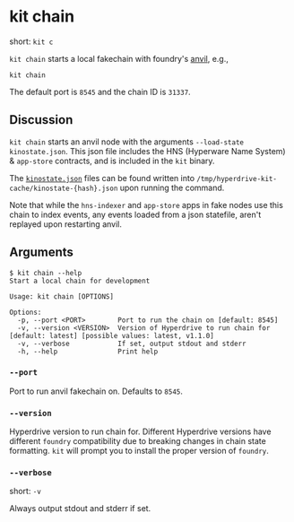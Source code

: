 # kit chain

short: `kit c`

`kit chain` starts a local fakechain with foundry's [anvil](https://github.com/foundry-rs/foundry/tree/master/crates/anvil), e.g.,

```
kit chain
```

The default port is `8545` and the chain ID is `31337`.

## Discussion

`kit chain` starts an anvil node with the arguments `--load-state kinostate.json`.
This json file includes the HNS (Hyperware Name System) & `app-store` contracts, and is included in the `kit` binary.

The [`kinostate.json`](https://github.com/hyperware-ai/kit/blob/master/src/chain/kinostate) files can be found written into `/tmp/hyperdrive-kit-cache/kinostate-{hash}.json` upon running the command.

Note that while the `hns-indexer` and `app-store` apps in fake nodes use this chain to index events, any events loaded from a json statefile, aren't replayed upon restarting anvil.

## Arguments

```
$ kit chain --help
Start a local chain for development

Usage: kit chain [OPTIONS]

Options:
  -p, --port <PORT>        Port to run the chain on [default: 8545]
  -v, --version <VERSION>  Version of Hyperdrive to run chain for [default: latest] [possible values: latest, v1.1.0]
  -v, --verbose            If set, output stdout and stderr
  -h, --help               Print help
```

### `--port`

Port to run anvil fakechain on.
Defaults to `8545`.

### `--version`

Hyperdrive version to run chain for.
Different Hyperdrive versions have different `foundry` compatibility due to breaking changes in chain state formatting.
`kit` will prompt you to install the proper version of `foundry`.

### `--verbose`

short: `-v`

Always output stdout and stderr if set.
